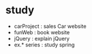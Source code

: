 # study

- carProject : sales Car website
- funWeb : book website 
- jQuery : explain jQuery
- ex.* series : study spring
